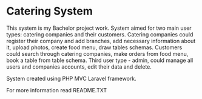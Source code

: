 # Catering System

This system is my Bachelor project work.
System aimed for two main user types: catering companies and their customers. Catering companies could register their company and add branches, add necessary information about it, upload photos, create food menu, draw tables schemas. Customers could search through catering companies, make orders from food menu, book a table from table schema. 
Third user type - admin, could manage all users and companies accounts, edit their data and delete.

System created using PHP MVC Laravel framework.

For more information read README.TXT